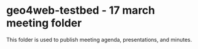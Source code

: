 # geo4web-testbed - 17 march meeting folder
This folder is used to publish meeting agenda, presentations, and minutes. 

